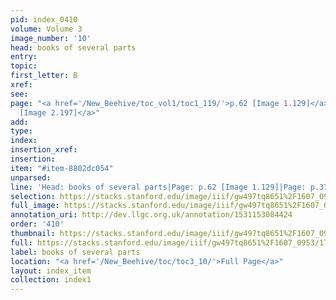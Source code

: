 ```yaml
---
pid: index_0410
volume: Volume 3
image_number: '10'
head: books of several parts
entry: 
topic: 
first_letter: B
xref: 
see: 
page: "<a href='/New_Beehive/toc_vol1/toc1_119/'>p.62 [Image 1.129]</a>|<a href='/New_Beehive/toc_vol1/toc2_187/'>p.375
  [Image 2.197]</a>"
add: 
type: 
index: 
insertion_xref: 
insertion: 
item: "#item-8802dc054"
unparsed: 
line: 'Head: books of several parts|Page: p.62 [Image 1.129]|Page: p.375 [Image 2.197]|#item-8802dc054'
selection: https://stacks.stanford.edu/image/iiif/gw497tq8651%2F1607_0953/1794,1437,729,162/full/0/default.jpg
full_image: https://stacks.stanford.edu/image/iiif/gw497tq8651%2F1607_0953/full/full/0/default.jpg
annotation_uri: http://dev.llgc.org.uk/annotation/1531153084424
order: '410'
thumbnail: https://stacks.stanford.edu/image/iiif/gw497tq8651%2F1607_0953/1794,1437,729,162/150,/0/default.jpg
full: https://stacks.stanford.edu/image/iiif/gw497tq8651%2F1607_0953/1794,1437,729,162/full/0/default.jpg
label: books of several parts
location: "<a href='/New_Beehive/toc/toc3_10/'>Full Page</a>"
layout: index_item
collection: index1
---
```

